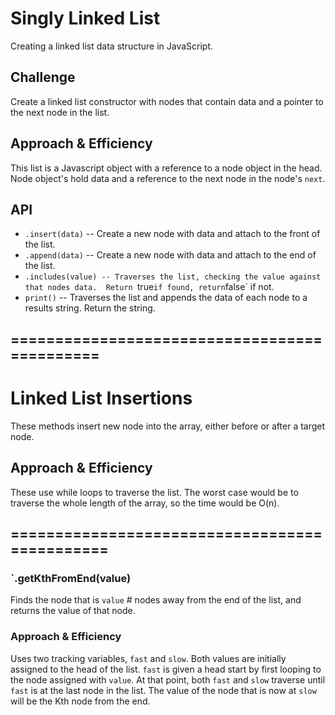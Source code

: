 # Singly Linked List
Creating a linked list data structure in JavaScript.

## Challenge
Create a linked list constructor with nodes that contain data and a pointer to the next node in the list.

## Approach & Efficiency
This list is a Javascript object with a reference to a node object in the head.  Node object's hold data and a reference to the next node in the node's `next`.

## API
* `.insert(data)` -- Create a new node with data and attach to the front of the list.  
* `.append(data)` -- Create a new node with data and attach to the end of the list.
* `.includes(value) -- Traverses the list, checking the value against that nodes data.  Return `true` if found, return `false` if not.
* `print()` -- Traverses the list and appends the data of each node to a results string.  Return the string.

## =============================================

# Linked List Insertions
These methods insert new node into the array, either before or after a target node.

## Approach & Efficiency
These use while loops to traverse the list.  The worst case would be to traverse the whole length of the array, so the time would be O(n).

## ==============================================

### `.getKthFromEnd(value)
Finds the node that is `value` # nodes away from the end of the list, and returns the value of that node.

### Approach & Efficiency
Uses two tracking variables, `fast` and `slow`.  Both values are initially assigned to the head of the list.  `fast` is given a head start by first looping to the node assigned with `value`.  At that point, both `fast` and `slow` traverse until `fast` is at the last node in the list.  The value of the node that is now at `slow` will be the Kth node from the end.